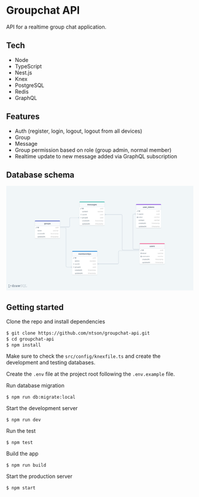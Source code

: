 # Groupchat API

API for a realtime group chat application.

## Tech

- Node
- TypeScript
- Nest.js
- Knex
- PostgreSQL
- Redis
- GraphQL

## Features

- Auth (register, login, logout, logout from all devices)
- Group
- Message
- Group permission based on role (group admin, normal member)
- Realtime update to new message added via GraphQL subscription

## Database schema

![database schema](./groupchat-db.png)

## Getting started

Clone the repo and install dependencies

```
$ git clone https://github.com/ntson/groupchat-api.git
$ cd groupchat-api
$ npm install
```

Make sure to check the `src/config/knexfile.ts` and create the development and testing databases.

Create the `.env` file at the project root following the `.env.example` file.

Run database migration

```
$ npm run db:migrate:local
```

Start the development server

```
$ npm run dev
```

Run the test

```
$ npm test
```

Build the app

```
$ npm run build
```

Start the production server

```
$ npm start
```
